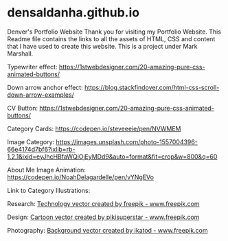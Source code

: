 # densaldanha.github.io
Denver's Portfolio Website
Thank you for visiting my Portfolio Website.
This Readme file contains the links to all the assets of HTML, CSS and content that I have used to create this website. This is a project under Mark Marshall.


Typewriter effect: https://1stwebdesigner.com/20-amazing-pure-css-animated-buttons/

Down arrow anchor effect: https://blog.stackfindover.com/html-css-scroll-down-arrow-examples/

CV Button: https://1stwebdesigner.com/20-amazing-pure-css-animated-buttons/

Category Cards: https://codepen.io/steveeeie/pen/NVWMEM

Image Category: https://images.unsplash.com/photo-1557004396-66e4174d7bf6?ixlib=rb-1.2.1&ixid=eyJhcHBfaWQiOjEyMDd9&auto=format&fit=crop&w=800&q=60

About Me Image Animation: https://codepen.io/NoahDelagardelle/pen/vYNgEVo

Link to Category Illustrations:

Research: <a href='https://www.freepik.com/vectors/technology'>Technology vector created by freepik - www.freepik.com</a>

Design: <a href='https://www.freepik.com/vectors/cartoon'>Cartoon vector created by pikisuperstar - www.freepik.com</a>

Photography: <a href='https://www.freepik.com/vectors/background'>Background vector created by ikatod - www.freepik.com</a>

